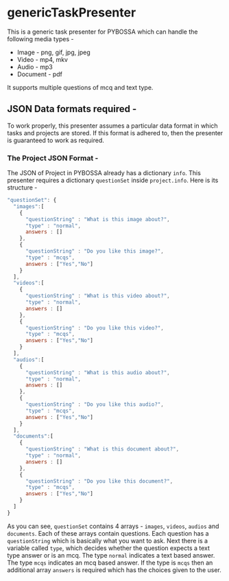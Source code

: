 # genericTaskPresenter

This is a generic task presenter for PYBOSSA which can handle the following media types -
* Image - png, gif, jpg, jpeg
* Video - mp4, mkv
* Audio - mp3
* Document - pdf

It supports multiple questions of mcq and text type.

## JSON Data formats required -

To work properly, this presenter assumes a particular data format in which tasks and projects are stored. If this format is adhered to, then the presenter is guaranteed to work as required.

### The Project JSON Format -

The JSON of Project in PYBOSSA already has a dictionary `info`. This presenter requires a dictionary `questionSet` inside `project.info`. Here is its structure -

```javascript
"questionSet": {
  "images":[
    {
      "questionString" : "What is this image about?",
      "type" : "normal",
      answers : []
    },
    {
      "questionString" : "Do you like this image?",
      "type" : "mcqs",
      answers : ["Yes","No"]
    }
  ],
  "videos":[
    {
      "questionString" : "What is this video about?",
      "type" : "normal",
      answers : []
    },
    {
      "questionString" : "Do you like this video?",
      "type" : "mcqs",
      answers : ["Yes","No"]
    }
  ],
  "audios":[
    {
      "questionString" : "What is this audio about?",
      "type" : "normal",
      answers : []
    },
    {
      "questionString" : "Do you like this audio?",
      "type" : "mcqs",
      answers : ["Yes","No"]
    }
  ],
  "documents":[
    {
      "questionString" : "What is this document about?",
      "type" : "normal",
      answers : []
    },
    {
      "questionString" : "Do you like this document?",
      "type" : "mcqs",
      answers : ["Yes","No"]
    }
  ]
}
```
As you can see, `questionSet` contains 4 arrays - `images`, `videos`, `audios` and `documents`. Each of these arrays contain questions. Each question has a `questionString` which is basically what you want to ask. Next there is a variable called `type`, which decides whether the question expects a text type answer or is an mcq. The type `normal` indicates a text based answer. The type `mcqs` indicates an mcq based answer. If the type is `mcqs` then an additional array `answers` is required which has the choices given to the user.
